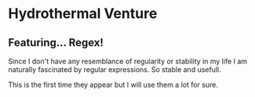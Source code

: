 # Hydrothermal Venture #

## Featuring... Regex! ##

Since I don't have any resemblance of regularity or stability in my life I am naturally fascinated by regular expressions. So stable and usefull.

This is the first time they appear but I will use them a lot for sure. 